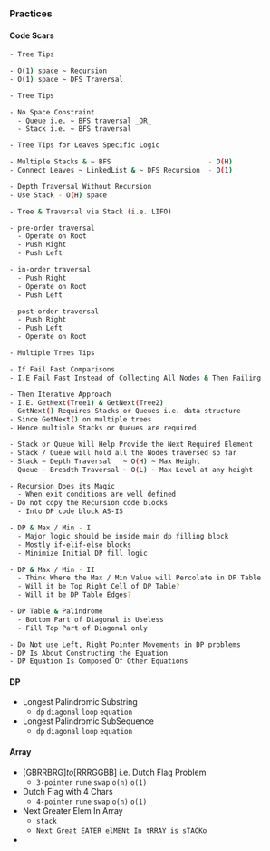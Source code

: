 ### Practices

#### Code Scars
```bash
- Tree Tips

- O(1) space ~ Recursion 
- O(1) space ~ DFS Traversal
```

```bash
- Tree Tips

- No Space Constraint
  - Queue i.e. ~ BFS traversal _OR_
  - Stack i.e. ~ BFS traversal
```

```bash
- Tree Tips for Leaves Specific Logic

- Multiple Stacks & ~ BFS                        - O(H)
- Connect Leaves ~ LinkedList & ~ DFS Recursion  - O(1)
```

```bash
- Depth Traversal Without Recursion
- Use Stack - O(H) space
```

```bash 
- Tree & Traversal via Stack (i.e. LIFO)

- pre-order traversal
  - Operate on Root
  - Push Right 
  - Push Left

- in-order traversal
  - Push Right
  - Operate on Root 
  - Push Left

- post-order traversal
  - Push Right
  - Push Left
  - Operate on Root
```

```bash
- Multiple Trees Tips

- If Fail Fast Comparisons
- I.E Fail Fast Instead of Collecting All Nodes & Then Failing

- Then Iterative Approach
- I.E. GetNext(Tree1) & GetNext(Tree2)
- GetNext() Requires Stacks or Queues i.e. data structure
- Since GetNext() on multiple trees
- Hence multiple Stacks or Queues are required

- Stack or Queue Will Help Provide the Next Required Element
- Stack / Queue will hold all the Nodes traversed so far
- Stack ~ Depth Traversal   ~ O(H) ~ Max Height
- Queue ~ Breadth Traversal ~ O(L) ~ Max Level at any height
```

```bash
- Recursion Does its Magic
  - When exit conditions are well defined
- Do not copy the Recursion code blocks
  - Into DP code block AS-IS
```

```bash
- DP & Max / Min - I
  - Major logic should be inside main dp filling block
  - Mostly if-elif-else blocks
  - Minimize Initial DP fill logic

- DP & Max / Min - II
  - Think Where the Max / Min Value will Percolate in DP Table
  - Will it be Top Right Cell of DP Table?
  - Will it be DP Table Edges?
```

```bash
- DP Table & Palindrome
  - Bottom Part of Diagonal is Useless
  - Fill Top Part of Diagonal only
```

```bash
- Do Not use Left, Right Pointer Movements in DP problems
- DP Is About Constructing the Equation
- DP Equation Is Composed Of Other Equations
```

#### DP
- Longest Palindromic Substring 
  - `dp` `diagonal` `loop` `equation`
- Longest Palindromic SubSequence 
  - `dp` `diagonal` `loop` `equation`

#### Array
- [GBRRBRG]_to_[RRRGGBB] i.e. Dutch Flag Problem 
  - `3-pointer` `rune` `swap` `o(n)` `o(1)`
- Dutch Flag with 4 Chars 
  - `4-pointer` `rune` `swap` `o(n)` `o(1)`
- Next Greater Elem In Array 
  - `stack`
  - `Next Great EATER elMENt In tRRAY is sTACKo`
- 
